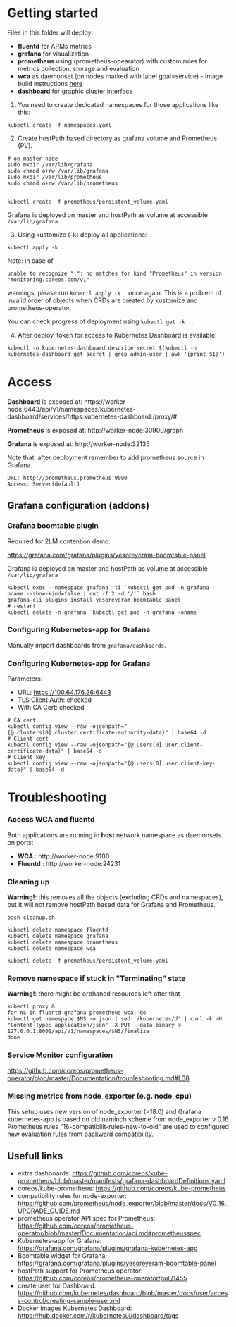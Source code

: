 Getting started
===============

Files in this folder will deploy:

- **fluentd** for APMs metrics
- **grafana** for visualization
- **prometheus** using (prometheus-opearator) with custom rules for metrics collection, storage and 
  evaluation
- **wca** as daemonset (on nodes marked with label goal=service) - image build instructions [here](./wca/README.md)
- **dashboard** for graphic cluster interface

1. You need to create dedicated namespaces for those applications like this:

```shell
kubectl create -f namespaces.yaml
```

2. Create hostPath based directory as grafana volume and Prometheus (PV).

```shell 
# on master node
sudo mkdir /var/lib/grafana
sudo chmod o+rw /var/lib/grafana
sudo mkdir /var/lib/prometheus
sudo chmod o+rw /var/lib/prometheus


kubectl create -f prometheus/persistent_volume.yaml
```

Grafana is deployed on master and hostPath as volume at accessible `/var/lib/grafana`

3. Using kustomize (-k) deploy all applications:

```shell
kubectl apply -k .
```

Note: in case of 

`unable to recognize ".": no matches for kind "Prometheus" in version "monitoring.coreos.com/v1"` 

warnings, please run `kubectl apply -k .` once again. This is a problem of invalid order of objects
when CRDs are created by kustomize and prometheus-operator.

You can check progress of deployment using `kubectl get -k .`.

4. After deploy, token for access to Kubernetes Dashboard is available:

```
kubectl -n kubernetes-dashboard describe secret $(kubectl -n kubernetes-dashboard get secret | grep admin-user | awk '{print $1}')
```

# Access

**Dashboard**  is exposed at: https://worker-node:6443/api/v1/namespaces/kubernetes-dashboard/services/https:kubernetes-dashboard:/proxy/#

**Prometheus** is exposed at: http://worker-node:30900/graph

**Grafana** is exposed at: http://worker-node:32135

Note that, after deployment remember to add prometheus source in Grafana.

```
URL: http://prometheus.prometheus:9090
Access: Server(default)
```

## Grafana configuration (addons)

### Grafana boomtable plugin

Required for 2LM contention demo:

https://grafana.com/grafana/plugins/yesoreyeram-boomtable-panel

Grafana is deployed on master and hostPath as volume at accessible `/var/lib/grafana`

```shell 
kubectl exec --namespace grafana -ti `kubectl get pod -n grafana -oname --show-kind=false | cut -f 2 -d '/'` bash
grafana-cli plugins install yesoreyeram-boomtable-panel
# restart 
kubectl delete -n grafana `kubectl get pod -n grafana -oname`
```

### Configuring Kubernetes-app for Grafana

Manually import dashboards from `grafana/dashboards`.

### Configuring Kubernetes-app for Grafana

Parameters:

- URL: https://100.64.176.36:6443
- TLS Client Auth: checked
- With CA Cert: checked

```shell
# CA cert
kubectl config view --raw -ojsonpath="{@.clusters[0].cluster.certificate-authority-data}" | base64 -d
# Client cert
kubectl config view --raw -ojsonpath="{@.users[0].user.client-certificate-data}" | base64 -d
# Client key
kubectl config view --raw -ojsonpath="{@.users[0].user.client-key-data}" | base64 -d
```

# Troubleshooting

### Access WCA and fluentd

Both applications are running in **host** network namespace as daemonsets on ports:

- **WCA** : http://worker-node:9100
- **Fluentd** : http://worker-node:24231

### Cleaning up

**Warning!**: this removes all the objects (excluding CRDs and namespaces), but it will not remove
 hostPath based data for Grafana and Prometheus.

```shell
bash cleanup.sh

kubectl delete namespace fluentd
kubectl delete namespace grafana
kubectl delete namespace prometheus
kubectl delete namespace wca

kubectl delete -f prometheus/persistent_volume.yaml
```

### Remove namespace if stuck in "Terminating" state

**Warning!**: there might be orphaned resources left after that

```shell
kubectl proxy &
for NS in fluentd grafana prometheus wca; do
kubectl get namespace $NS -o json | sed '/kubernetes/d' | curl -k -H "Content-Type: application/json" -X PUT --data-binary @- 127.0.0.1:8001/api/v1/namespaces/$NS/finalize
done
```

### Service Monitor configuration

https://github.com/coreos/prometheus-operator/blob/master/Documentation/troubleshooting.md#L38

### Missing metrics from node_exporter (e.g. node_cpu)

This setup uses new version of node_exporter (>18.0) and Grafana kubernetes-app is based on old naminch scheme 
from node_exporter v 0.16
Prometheus rules "16-compatibilit-rules-new-to-old" are used to configured new evaluation rules from backward compatibility.


## Usefull links

- extra dashboards: https://github.com/coreos/kube-prometheus/blob/master/manifests/grafana-dashboardDefinitions.yaml
- coreos/kube-prometheus: https://github.com/coreos/kube-prometheus
- compatibility rules for node-exporter: https://github.com/prometheus/node_exporter/blob/master/docs/V0_16_UPGRADE_GUIDE.md
- prometheus operator API spec for Prometheus: https://github.com/coreos/prometheus-operator/blob/master/Documentation/api.md#prometheusspec
- Kubernetes-app for Grafana: https://grafana.com/grafana/plugins/grafana-kubernetes-app
- Boomtable widget for Grafana: https://grafana.com/grafana/plugins/yesoreyeram-boomtable-panel
- hostPath support for Prometheus operator: https://github.com/coreos/prometheus-operator/pull/1455
- create user for Dashboard: https://github.com/kubernetes/dashboard/blob/master/docs/user/access-control/creating-sample-user.md
- Docker images Kubernetes Dashboard: https://hub.docker.com/r/kubernetesui/dashboard/tags
